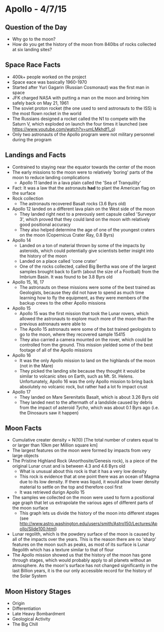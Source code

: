 # Apollo - 4/7/15


## Question of the Day
- Why go to the moon?
- How do you get the history of the moon from 840lbs of rocks collected at six landing sites?


## Space Race Facts
- 400k+ people worked on the project
- Space eace was basically 1960-1970
- Started after Yuri Gagarin (Russian Cosmonaut) was the first man in space
- JFK charged NASA with putting a man on the moon and brining him safely back on May 21, 1961
- The soviet proton rocket (the one used to send astronauts to the ISS) is the most flown rocket in the world
- The Russians designed a rocket called the N1 to compete with the Saturn V, which exploded on launch the four times it launched (see https://www.youtube.com/watch?v=umLMkhdf1_o)
- Only two astronauts of the Apollo program were not military personnel during the program


## Landings and Facts
- Contrained to staying near the equator towards the center of the moon
- The early missions to the moon were to relatively 'boring' parts of the moon to reduce landing complications
    + Apollo 11 landed in a lava plain called the 'Sea of Tranquility'
- Fact: It was a law that the astronauts **had** to plant the American flag on the surface
- Rock collection
    + The astronauts recovered Basalt rocks (3.6 Byrs old)
- Apollo 12 landed on a different lava plain on the West side of the moon
    + They landed right next to a prevously sent capsule called 'Surveyor 3', which proved that they could land on the moon with relatively good positional accuracy
    + They also helped determine the age of one of the youngest craters on the moon (Copernicus Crater Ray, 0.8 Byrs)
- Apollo 14
    + Landed on a ton of material thrown by some of the impacts by asteroids, which could potentially give scientists better insight into the history of the moon
    + Landed on a place called 'cone crater'
    + One of the rocks collected, called Big Bertha was one of the largest samples brought back to Earth (about the size of a Football) from the Imbrium Basin. It was found to be 3.8 Byrs old
- Apollo 15, 16, 17
    + The astronauts on these missions were some of the best trained as Geologists, because they did not have to spend as much time learning how to fly the equipment, as they were members of the backup crews to the other Apollo missions
- Apollo 15
    + Apollo 15 was the first mission that took the Lunar rovers, which allowed the astronauts to explore much more of the moon than the previous astronauts were able to
    + The Apollo 15 astronauts were some of the bst trained geologists to go to the moon, where they recovered sample 15415
    + They also carried a camera mounted on the rover, which could be controlled from the ground. This mission yielded some of the best footage of all of the Apollo missions
- Apollo 16
    + It was the only Apollo mission to land on the highlands of the moon (not in the Mare)
    + They picked the landing site because they thought it would be similar to volcanic sites on Earth, such as Mt. St. Helens. Unfortunately, Apollo 16 was the only Apollo mission to bring back absolutely no volcanic rock, but rather had a lot fo impact crust
- Apollo 17
    + They landed on Mare Serenitatis Basalt, which is about 3.26 Byrs old
    + They landed next to the aftermath of a landslide caused by debris from the impact of asteroid *Tycho*, which was about 0.1 Byrs ago (i.e. the Dinosaurs saw it happen)


## Moon Facts
- Cumulative creater density = N(10) [The total number of craters equal to or larger than 10km per Million square km]
- The largest features on the moon were formed by impacts from very large objects
- The Pristine Highland Rock (Anorthosite/Genesis rock), is a piece of the original Lunar crust and is between 4.3 and 4.6 Byrs old
    + What is unusual about this rock is that it has a very low density
    + This rock is evidence that at one point there was an ocean of Magma due to its low density. If there was liquid, it would allow lower density material to settle on the top and therefore cool first
    + It was retrieved durign Apollo 15
- The samples we collected on the moon were used to form a positional age graph that let us extrapolate the various ages of different parts of the moon surface
    + This graph lets us divide the history of the moon into different stages (see http://www.astro.washington.edu/users/smith/Astro150/Lectures/Apollo/Slide100.html)
- Lunar regolith, which is the powdery surface of the moon is caused by all of the impacts over the years. This is the reason there are no 'sharp' features on the moon such as peaks, as most of its surface is Lunar Regolith which has a texture similar to that of flour
- The Apollo mission showed us that the history of the moon has gone through stages, which would probably apply to all planets without an atmosphere. As the moon's surface has not changed significantly in the last Billion years, it is the our only accessible record for the history of the Solar System


## Moon History Stages
- Origin
- Differentiation
- Late Heavy Bombardment
- Geological Activity
- The Big Chill